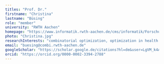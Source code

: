 ```yaml
---
titles: "Prof. Dr."
firstname: "Christina"
lastname: "Büsing"
role: "member"
university: "RWTH Aachen"
homepage: "https://www.informatik.rwth-aachen.de/cms/informatik/Forschung/Forschungsbereiche/Professuren-und-Dozierende/~pceyw/Univ-Prof-Dr-rer-nat-Christina-Buesing/"
photo: "Christina.jpg"
researchInterests: "combinatorial optimization, optimization in health care services"
email: "buesing@combi.rwth-aachen.de"
googleScholar: "https://scholar.google.de/citations?hl=de&user=LgVM_k4AAAAJ"
orcid: "https://orcid.org/0000-0002-3394-2788"
---
```

